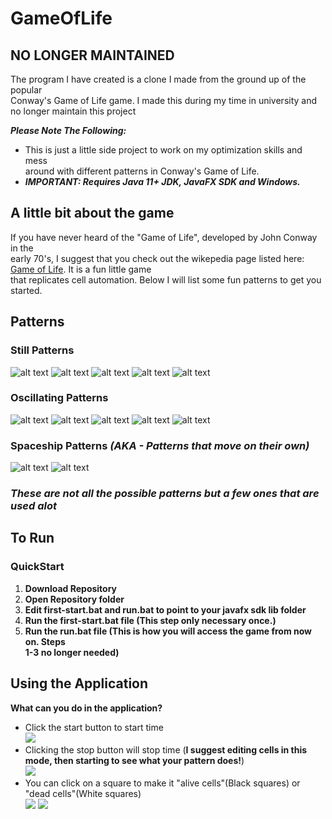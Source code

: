 # GameOfLife
## NO LONGER MAINTAINED
The program I have created is a clone I made from the ground up of the popular  
Conway's Game of Life game. I made this during my time in university and no longer maintain this project

***Please Note The Following:***
* This is just a little side project to work on my optimization skills and mess  
  around with different patterns in Conway's Game of Life.
* ***IMPORTANT: Requires Java 11+ JDK, JavaFX SDK and Windows.***

## A little bit about the game
If you have never heard of the "Game of Life", developed by John Conway in the  
early 70's, I suggest that you check out the wikepedia page listed here:
[Game of Life](https://en.wikipedia.org/wiki/Conway%27s_Game_of_Life). It is a fun little game   
that replicates cell automation. Below I will list some fun patterns to get you  
started.    

## Patterns
### Still Patterns
![alt text](https://upload.wikimedia.org/wikipedia/commons/thumb/9/96/Game_of_life_block_with_border.svg/66px-Game_of_life_block_with_border.svg.png) 
![alt text](https://upload.wikimedia.org/wikipedia/commons/thumb/6/67/Game_of_life_beehive.svg/98px-Game_of_life_beehive.svg.png) 
![alt text](https://upload.wikimedia.org/wikipedia/commons/thumb/f/f4/Game_of_life_loaf.svg/98px-Game_of_life_loaf.svg.png) 
![alt text](https://upload.wikimedia.org/wikipedia/commons/thumb/7/7f/Game_of_life_boat.svg/82px-Game_of_life_boat.svg.png) 
![alt text](https://upload.wikimedia.org/wikipedia/commons/thumb/3/31/Game_of_life_flower.svg/82px-Game_of_life_flower.svg.png) 
### Oscillating Patterns
![alt text](https://upload.wikimedia.org/wikipedia/commons/9/95/Game_of_life_blinker.gif) 
![alt text](https://upload.wikimedia.org/wikipedia/commons/1/12/Game_of_life_toad.gif) 
![alt text](https://upload.wikimedia.org/wikipedia/commons/1/1c/Game_of_life_beacon.gif) 
![alt text](https://upload.wikimedia.org/wikipedia/commons/0/07/Game_of_life_pulsar.gif) 
![alt text](https://upload.wikimedia.org/wikipedia/commons/f/fb/I-Column.gif) 
### Spaceship Patterns *(AKA - Patterns that move on their own)*
![alt text](https://upload.wikimedia.org/wikipedia/commons/f/f2/Game_of_life_animated_glider.gif) 
![alt text](https://upload.wikimedia.org/wikipedia/commons/3/37/Game_of_life_animated_LWSS.gif)   
### *These are not all the possible patterns but a few ones that are used alot*

## To Run
### QuickStart
1. **Download Repository**  
2. **Open Repository folder**
3. **Edit first-start.bat and run.bat to point to your javafx sdk lib folder**
4. **Run the first-start.bat file (This step only necessary once.)**
5. **Run the run.bat file (This is how you will access the game from now on. Steps  
1-3 no longer needed)**  

## Using the Application
**What can you do in the application?**
* Click the start button to start time  
![](https://gitlab.com/jlanders2/GameOfLife/raw/master/pictures/start-example.PNG)
* Clicking the stop button will stop time (**I suggest editing cells in this mode, then starting to see what your pattern does!**)  
![](https://gitlab.com/jlanders2/GameOfLife/raw/master/pictures/stop-example.PNG)
* You can click on a square to make it "alive cells"(Black squares) or "dead cells"(White squares)  
![](https://gitlab.com/jlanders2/GameOfLife/raw/master/pictures/alive_cell-example.PNG) ![](https://gitlab.com/jlanders2/GameOfLife/raw/master/pictures/dead_cell-example.PNG)


